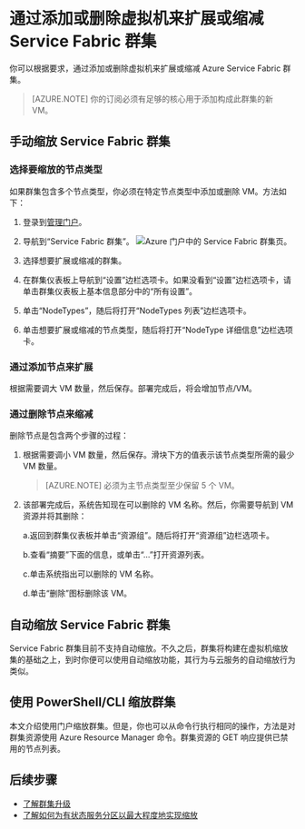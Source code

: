 <properties
   pageTitle="扩展或缩减 Service Fabric 群集 | Microsoft Azure"
   description="根据要求通过添加或删除虚拟机节点来扩展或缩减 Service Fabric 群集。"
   services="service-fabric"
   documentationCenter=".net"
   authors="ChackDan"
   manager="timlt"
   editor=""/>

<tags
   ms.service="service-fabric"
   ms.date="01/29/2016"
   wacn.date=""/>


# 通过添加或删除虚拟机来扩展或缩减 Service Fabric 群集

你可以根据要求，通过添加或删除虚拟机来扩展或缩减 Azure Service Fabric 群集。

>[AZURE.NOTE] 你的订阅必须有足够的核心用于添加构成此群集的新 VM。

## 手动缩放 Service Fabric 群集

### 选择要缩放的节点类型

如果群集包含多个节点类型，你必须在特定节点类型中添加或删除 VM。方法如下：

1. 登录到[管理门户](https://manage.windowsazure.cn/)。

2. 导航到“Service Fabric 群集”。
 ![Azure 门户中的 Service Fabric 群集页。][BrowseServiceFabricClusterResource]

3. 选择想要扩展或缩减的群集。

4. 在群集仪表板上导航到“设置”边栏选项卡。如果没看到“设置”边栏选项卡，请单击群集仪表板上基本信息部分中的“所有设置”。

5. 单击“NodeTypes”，随后将打开“NodeTypes 列表”边栏选项卡。

6. 单击想要扩展或缩减的节点类型，随后将打开“NodeType 详细信息”边栏选项卡。

### 通过添加节点来扩展

根据需要调大 VM 数量，然后保存。部署完成后，将会增加节点/VM。

### 通过删除节点来缩减

删除节点是包含两个步骤的过程：

1. 根据需要调小 VM 数量，然后保存。滑块下方的值表示该节点类型所需的最少 VM 数量。

    >[AZURE.NOTE] 必须为主节点类型至少保留 5 个 VM。

2. 该部署完成后，系统告知现在可以删除的 VM 名称。然后，你需要导航到 VM 资源并将其删除：

    a.返回到群集仪表板并单击“资源组”。随后将打开“资源组”边栏选项卡。

    b.查看“摘要”下面的信息，或单击“...”打开资源列表。

    c.单击系统指出可以删除的 VM 名称。

    d.单击“删除”图标删除该 VM。

## 自动缩放 Service Fabric 群集

Service Fabric 群集目前不支持自动缩放。不久之后，群集将构建在虚拟机缩放集的基础之上，到时你便可以使用自动缩放功能，其行为与云服务的自动缩放行为类似。

## 使用 PowerShell/CLI 缩放群集

本文介绍使用门户缩放群集。但是，你也可以从命令行执行相同的操作，方法是对群集资源使用 Azure Resource Manager 命令。群集资源的 GET 响应提供已禁用的节点列表。

## 后续步骤

- [了解群集升级](/documentation/articles/service-fabric-cluster-upgrade)
- [了解如何为有状态服务分区以最大程度地实现缩放](/documentation/articles/service-fabric-concepts-partitioning)

<!--Image references-->
[BrowseServiceFabricClusterResource]: ./media/service-fabric-cluster-scale-up-down/BrowseServiceFabricClusterResource.png

<!---HONumber=Mooncake_0307_2016-->